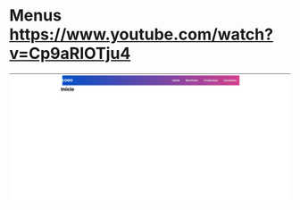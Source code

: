 # Menus https://www.youtube.com/watch?v=Cp9aRIOTju4
<p align="center">
  <img src="preview.png" alt="preview del proyecto"  width="1600">
</p>